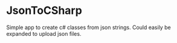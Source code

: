 # JsonToCSharp
Simple app to create c# classes from json strings. Could easily be expanded to upload json files.
